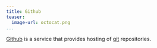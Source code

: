 ```yaml
---
title: Github
teaser:
  image-url: octocat.png
...
```


[Github] is a service that provides hosting of [git] repositories.

[github]: https://github.com/
[git]: git.html
